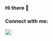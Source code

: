 ### Hi there 👋

<!--
**eng-jcamilo/eng-jcamilo** is a ✨ _special_ ✨ repository because its `README.md` (this file) appears on your GitHub profile.

Here are some ideas to get you started:

- 🔭 I’m currently working on ...
- 🌱 I’m currently learning ...
- 👯 I’m looking to collaborate on ...
- 🤔 I’m looking for help with ...
- 💬 Ask me about ...
- 📫 How to reach me: ...
- 😄 Pronouns: ...
- ⚡ Fun fact: ...
-->
### Connect with me:
[<img align="left" width=22px src="https://cdn.jsdelivr.net/npm/simple-icons@v3/icons/linkedin.svg" />][linkedin]

<!--
<br />

### Languages and Tools:

-->

[linkedin]: www.linkedin.com/in/juan-camilo-gallego-pineda
